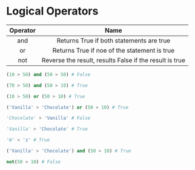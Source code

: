 # Logical Operators

|   Operator |   Name |
|:-:    |:-:    |
|   and   |   Returns True if both statements are true |
|   or  |   Returns True if noe of the statement is true |
|   not   |   Reverse the result, results False if the result is true |

```python
(10 > 50) and (50 > 50) # False

(70 > 50) and (50 > 10) # True

(10 > 50) or (50 > 10) # True

('Vanilla' > 'Chocolate') or (50 > 10) # True

'Chocolate' > 'Vanilla' # False

'Vanilla' > 'Chocolate' # True

'W' < 'z' # True

('Vanilla' > 'Chocolate') and (50 > 10) # True

not(50 > 10) # False
```
